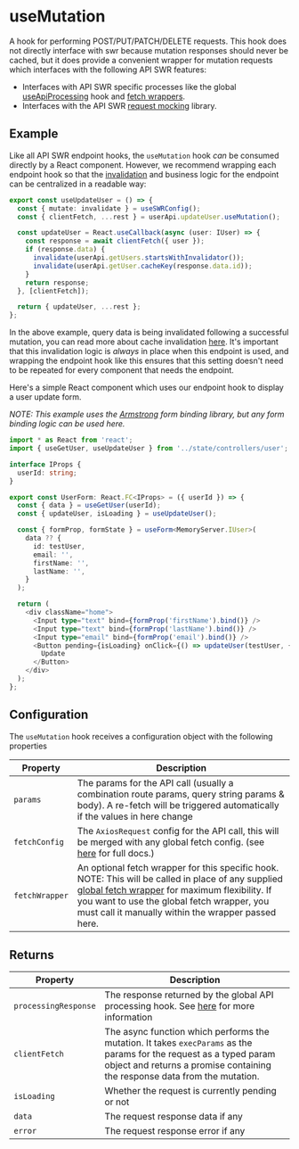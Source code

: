 # useMutation

A hook for performing POST/PUT/PATCH/DELETE requests. This hook does not directly interface with swr because mutation responses should never be cached, but it does provide a convenient wrapper for mutation requests which interfaces with the following API SWR features:

- Interfaces with API SWR specific processes like the global [useApiProcessing](api-processing.md) hook and [fetch wrappers](global-fetch-wrapper.md).
- Interfaces with the API SWR [request mocking](mocking.md) library.

## Example

Like all API SWR endpoint hooks, the `useMutation` hook _can_ be consumed directly by a React component. However, we recommend wrapping each endpoint hook so that the [invalidation](caching.md) and business logic for the endpoint can be centralized in a readable way:

```TypeScript
export const useUpdateUser = () => {
  const { mutate: invalidate } = useSWRConfig();
  const { clientFetch, ...rest } = userApi.updateUser.useMutation();

  const updateUser = React.useCallback(async (user: IUser) => {
    const response = await clientFetch({ user });
    if (response.data) {
      invalidate(userApi.getUsers.startsWithInvalidator());
      invalidate(userApi.getUser.cacheKey(response.data.id));
    }
    return response;
  }, [clientFetch]);

  return { updateUser, ...rest };
};
```

In the above example, query data is being invalidated following a successful mutation, you can read more about cache invalidation [here](caching.md). It's important that this invalidation logic is _always_ in place when this endpoint is used, and wrapping the endpoint hook like this ensures that this setting doesn't need to be repeated for every component that needs the endpoint.

Here's a simple React component which uses our endpoint hook to display a user update form.

_NOTE: This example uses the [Armstrong](https://github.com/Rocketmakers/armstrong-edge) form binding library, but any form binding logic can be used here._

```TypeScript
import * as React from 'react';
import { useGetUser, useUpdateUser } from '../state/controllers/user';

interface IProps {
  userId: string;
}

export const UserForm: React.FC<IProps> = ({ userId }) => {
  const { data } = useGetUser(userId);
  const { updateUser, isLoading } = useUpdateUser();

  const { formProp, formState } = useForm<MemoryServer.IUser>(
    data ?? {
      id: testUser,
      email: '',
      firstName: '',
      lastName: '',
    }
  );

  return (
    <div className="home">
      <Input type="text" bind={formProp('firstName').bind()} />
      <Input type="text" bind={formProp('lastName').bind()} />
      <Input type="email" bind={formProp('email').bind()} />
      <Button pending={isLoading} onClick={() => updateUser(testUser, { ...formState })}>
        Update
      </Button>
    </div>
  );
};
```

## Configuration

The `useMutation` hook receives a configuration object with the following properties

| Property       | Description                                                                                                                                                                                                                                                                          |
| -------------- | ------------------------------------------------------------------------------------------------------------------------------------------------------------------------------------------------------------------------------------------------------------------------------------ |
| `params`       | The params for the API call (usually a combination route params, query string params & body). A re-fetch will be triggered automatically if the values in here change                                                                                                                |
| `fetchConfig`  | The `AxiosRequest` config for the API call, this will be merged with any global fetch config. (see [here](https://axios-http.com/docs/req_config) for full docs.)                                                                                                                    |
| `fetchWrapper` | An optional fetch wrapper for this specific hook. NOTE: This will be called in place of any supplied [global fetch wrapper](global-fetch-wrapper.md) for maximum flexibility. If you want to use the global fetch wrapper, you must call it manually within the wrapper passed here. |

## Returns

| Property             | Description                                                                                                                                                                                       |
| -------------------- | ------------------------------------------------------------------------------------------------------------------------------------------------------------------------------------------------- |
| `processingResponse` | The response returned by the global API processing hook. See [here](api-processing.md) for more information                                                                                       |
| `clientFetch`        | The async function which performs the mutation. It takes `execParams` as the params for the request as a typed param object and returns a promise containing the response data from the mutation. |
| `isLoading`          | Whether the request is currently pending or not                                                                                                                                                   |
| `data`               | The request response data if any                                                                                                                                                                  |
| `error`              | The request response error if any                                                                                                                                                                 |
